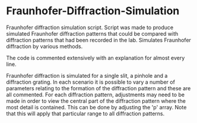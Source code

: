# Fraunhofer-Diffraction-Simulation
Fraunhofer diffraction simulation script. Script was made to produce simulated Fraunhofer diffraction patterns that could be compared with diffraction patterns that had been recorded in the lab. Simulates Fraunhofer diffraction by various methods.

The code is commented extensively with an explanation for almost every line.

Fraunhofer diffraction is simulated for a single slit, a pinhole and a diffraction grating. In each scenario it is possible to vary a number of parameters relating to the formation of the diffraction pattern and these are all commented. For each diffraction pattern, adjustments may need to be made in order to view the central part of the diffraction pattern where the most detail is contained. This can be done by adjusting the 'p' array. Note that this will apply that particular range to all diffraction patterns.
